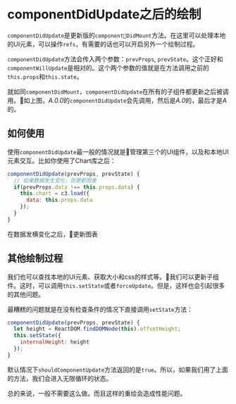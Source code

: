 # componentDidUpdate之后的绘制

`componentDidUpdate`是更新版的`componentDidMount`方法。在这里可以处理本地的UI元素，可以操作`refs`，有需要的话也可以开启另外一个绘制过程。

`componentDidUpdate`方法会传入两个参数：`prevProps`, `prevState`。这个正好和`componentWillUpdate`是相对的。这个两个参数的值就是在方法调用之前的`this.props`和`this.state`。

就如同`componentDidMount`，`componentDidUpdate`在所有的子组件都更新之后被调用。如上图，*A.0.0*的`componentDidUpdate`会先调用，然后是*A.0*的，最后才是*A*的。

## 如何使用
使用`componentDidUpdate`最一般的情况就是管理第三个的UI组件，以及和本地UI元素交互。比如你使用了Chart库之后：
```js
componentDidUpdate(prevProps, prevState) {
  // 如果数据发生变化，则更新图表
  if(prevProps.data !== this.props.data) {
    this.chart = c3.load({
      data: this.props.data
    });
  }
}
```
在数据发横变化之后，更新图表

## 其他绘制过程
我们也可以查找本地的UI元素、获取大小和css的样式等。我们可以更新子组件。这时，可以调用`this.setState`或者`forceUpdate`。但是，这样也会引起很多的其他问题。

最糟糕的问题就是在没有检查条件的情况下直接调用`setState`方法：
```js
componentDidUpdate(prevProps, prevState) {
  let height = ReactDOM.findDOMNode(this).offsetHeight;
  this.setState({
    internalHeight: height
  });
}
```

默认情况下`shouldComponentUpdate`方法返回的是`true`。所以，如果我们用了上面的方法，我们会进入无限循环的状态。

总的来说，一般不需要这么做。而且这样的重绘会造成性能问题。

